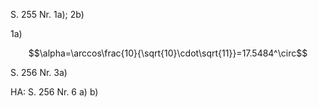 S. 255 Nr. 1a); 2b)

1a)

$$\alpha=\arccos\frac{10}{\sqrt{10}\cdot\sqrt{11}}=17.5484^\circ$$



S. 256 Nr. 3a)

HA: S. 256 Nr. 6 a) b)

